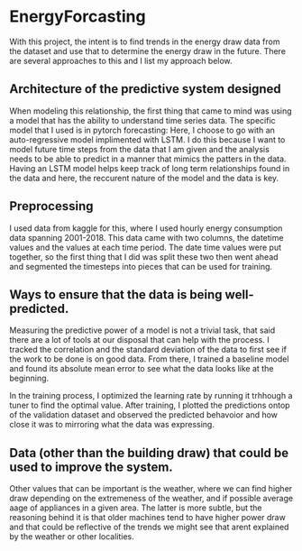 # EnergyForcasting

With this project, the intent is to find trends in the energy draw data from the dataset and use that to determine the energy draw in the future. There are several approaches to this and I list my approach below.

## Architecture of the predictive system designed

When modeling this relationship, the first thing that came to mind was using a model that has the ability to understand time series data. The specific model that I used is in pytorch forecasting: Here, I choose to go with an auto-regressive model implimented with LSTM. I do this because I want to model future time steps from the data that I am given and the analysis needs to be able to predict in a manner that mimics the patters in the data. Having an LSTM model helps keep track of long term relationships found in the data and here, the reccurent nature of the model and the data is key. 

## Preprocessing

I used data from kaggle for this, where I used hourly energy consumption data spanning 2001-2018. This data came with two columns, the datetime values and the values at each time period. The date time values were put together, so the first thing that I did was split these two then went ahead and segmented the timesteps into pieces that can be used for training.

## Ways to ensure that the data is being well-predicted.

Measuring the predictive power of a model is not a trivial task, that said there are a lot of tools at our disposal that can help with the process. I tracked the correlation and the standard deviation of the data to first see if the work to be done is on good data. From there, I trained a baseline model and found its absolute mean error to see what the data looks like at the beginning.

In the training process, I optimized the learning rate by running it trhhough a tuner to find the optimal value. After training, I plotted the predictions ontop of the validation dataset and observed the predicted behavoior and how close it was to mirroring what the data was expressing.

## Data (other than the building draw) that could be used to improve the system.

Other values that can be important is the weather, where we can find higher draw depending on the extremeness of the weather, and if possible average aage of appliances in a given area. The latter is more subtle, but the reasoning behind it is that older machines tend to have higher power draw and that could be reflective of the trends we might see that arent explained by the weather or other localities.
